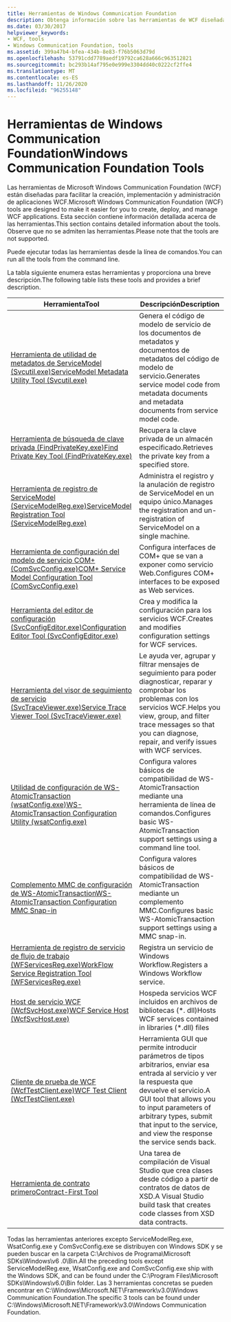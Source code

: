 ```yaml
---
title: Herramientas de Windows Communication Foundation
description: Obtenga información sobre las herramientas de WCF diseñadas para facilitar la creación, implementación y administración de aplicaciones WCF. Ejecute estas herramientas desde un símbolo del sistema.
ms.date: 03/30/2017
helpviewer_keywords:
- WCF, tools
- Windows Communication Foundation, tools
ms.assetid: 399a47b4-bfea-434b-8e83-f76b5063d79d
ms.openlocfilehash: 53791cdd7789aedf19792ca628a666c963512821
ms.sourcegitcommit: bc293b14af795e0e999e3304dd40c0222cf2ffe4
ms.translationtype: MT
ms.contentlocale: es-ES
ms.lasthandoff: 11/26/2020
ms.locfileid: "96255148"
---
```

# <a name="windows-communication-foundation-tools"></a><span data-ttu-id="12380-104">Herramientas de Windows Communication Foundation</span><span class="sxs-lookup"><span data-stu-id="12380-104">Windows Communication Foundation Tools</span></span>

<span data-ttu-id="12380-105">Las herramientas de Microsoft Windows Communication Foundation (WCF) están diseñadas para facilitar la creación, implementación y administración de aplicaciones WCF.</span><span class="sxs-lookup"><span data-stu-id="12380-105">Microsoft Windows Communication Foundation (WCF) tools are designed to make it easier for you to create, deploy, and manage WCF applications.</span></span> <span data-ttu-id="12380-106">Esta sección contiene información detallada acerca de las herramientas.</span><span class="sxs-lookup"><span data-stu-id="12380-106">This section contains detailed information about the tools.</span></span> <span data-ttu-id="12380-107">Observe que no se admiten las herramientas.</span><span class="sxs-lookup"><span data-stu-id="12380-107">Please note that the tools are not supported.</span></span>  
  
 <span data-ttu-id="12380-108">Puede ejecutar todas las herramientas desde la línea de comandos.</span><span class="sxs-lookup"><span data-stu-id="12380-108">You can run all the tools from the command line.</span></span>  
  
 <span data-ttu-id="12380-109">La tabla siguiente enumera estas herramientas y proporciona una breve descripción.</span><span class="sxs-lookup"><span data-stu-id="12380-109">The following table lists these tools and provides a brief description.</span></span>  
  
|<span data-ttu-id="12380-110">Herramienta</span><span class="sxs-lookup"><span data-stu-id="12380-110">Tool</span></span>|<span data-ttu-id="12380-111">Descripción</span><span class="sxs-lookup"><span data-stu-id="12380-111">Description</span></span>|  
|----------|-----------------|  
|[<span data-ttu-id="12380-112">Herramienta de utilidad de metadatos de ServiceModel (Svcutil.exe)</span><span class="sxs-lookup"><span data-stu-id="12380-112">ServiceModel Metadata Utility Tool (Svcutil.exe)</span></span>](servicemodel-metadata-utility-tool-svcutil-exe.md)|<span data-ttu-id="12380-113">Genera el código de modelo de servicio de los documentos de metadatos y documentos de metadatos del código de modelo de servicio.</span><span class="sxs-lookup"><span data-stu-id="12380-113">Generates service model code from metadata documents and metadata documents from service model code.</span></span>|  
|[<span data-ttu-id="12380-114">Herramienta de búsqueda de clave privada (FindPrivateKey.exe)</span><span class="sxs-lookup"><span data-stu-id="12380-114">Find Private Key Tool (FindPrivateKey.exe)</span></span>](find-private-key-tool-findprivatekey-exe.md)|<span data-ttu-id="12380-115">Recupera la clave privada de un almacén especificado.</span><span class="sxs-lookup"><span data-stu-id="12380-115">Retrieves the private key from a specified store.</span></span>|  
|[<span data-ttu-id="12380-116">Herramienta de registro de ServiceModel (ServiceModelReg.exe)</span><span class="sxs-lookup"><span data-stu-id="12380-116">ServiceModel Registration Tool (ServiceModelReg.exe)</span></span>](servicemodelreg-exe.md)|<span data-ttu-id="12380-117">Administra el registro y la anulación de registro de ServiceModel en un equipo único.</span><span class="sxs-lookup"><span data-stu-id="12380-117">Manages the registration and un-registration of ServiceModel on a single machine.</span></span>|  
|[<span data-ttu-id="12380-118">Herramienta de configuración del modelo de servicio COM+ (ComSvcConfig.exe)</span><span class="sxs-lookup"><span data-stu-id="12380-118">COM+ Service Model Configuration Tool (ComSvcConfig.exe)</span></span>](com-service-model-configuration-tool-comsvcconfig-exe.md)|<span data-ttu-id="12380-119">Configura interfaces de COM+ que se van a exponer como servicio Web.</span><span class="sxs-lookup"><span data-stu-id="12380-119">Configures COM+ interfaces to be exposed as Web services.</span></span>|  
|[<span data-ttu-id="12380-120">Herramienta del editor de configuración (SvcConfigEditor.exe)</span><span class="sxs-lookup"><span data-stu-id="12380-120">Configuration Editor Tool (SvcConfigEditor.exe)</span></span>](configuration-editor-tool-svcconfigeditor-exe.md)|<span data-ttu-id="12380-121">Crea y modifica la configuración para los servicios WCF.</span><span class="sxs-lookup"><span data-stu-id="12380-121">Creates and modifies configuration settings for WCF services.</span></span>|  
|[<span data-ttu-id="12380-122">Herramienta del visor de seguimiento de servicio (SvcTraceViewer.exe)</span><span class="sxs-lookup"><span data-stu-id="12380-122">Service Trace Viewer Tool (SvcTraceViewer.exe)</span></span>](service-trace-viewer-tool-svctraceviewer-exe.md)|<span data-ttu-id="12380-123">Le ayuda ver, agrupar y filtrar mensajes de seguimiento para poder diagnosticar, reparar y comprobar los problemas con los servicios WCF.</span><span class="sxs-lookup"><span data-stu-id="12380-123">Helps you view, group, and filter trace messages so that you can diagnose, repair, and verify issues with WCF services.</span></span>|  
|[<span data-ttu-id="12380-124">Utilidad de configuración de WS-AtomicTransaction (wsatConfig.exe)</span><span class="sxs-lookup"><span data-stu-id="12380-124">WS-AtomicTransaction Configuration Utility (wsatConfig.exe)</span></span>](ws-atomictransaction-configuration-utility-wsatconfig-exe.md)|<span data-ttu-id="12380-125">Configura valores básicos de compatibilidad de WS-AtomicTransaction mediante una herramienta de línea de comandos.</span><span class="sxs-lookup"><span data-stu-id="12380-125">Configures basic WS-AtomicTransaction support settings using a command line tool.</span></span>|  
|[<span data-ttu-id="12380-126">Complemento MMC de configuración de WS-AtomicTransaction</span><span class="sxs-lookup"><span data-stu-id="12380-126">WS-AtomicTransaction Configuration MMC Snap-in</span></span>](ws-atomictransaction-configuration-mmc-snap-in.md)|<span data-ttu-id="12380-127">Configura valores básicos de compatibilidad de WS-AtomicTransaction mediante un complemento MMC.</span><span class="sxs-lookup"><span data-stu-id="12380-127">Configures basic WS-AtomicTransaction support settings using a MMC snap-in.</span></span>|  
|[<span data-ttu-id="12380-128">Herramienta de registro de servicio de flujo de trabajo (WFServicesReg.exe)</span><span class="sxs-lookup"><span data-stu-id="12380-128">WorkFlow Service Registration Tool (WFServicesReg.exe)</span></span>](workflow-service-registration-tool-wfservicesreg-exe.md)|<span data-ttu-id="12380-129">Registra un servicio de Windows Workflow.</span><span class="sxs-lookup"><span data-stu-id="12380-129">Registers a Windows Workflow service.</span></span>|  
|[<span data-ttu-id="12380-130">Host de servicio WCF (WcfSvcHost.exe)</span><span class="sxs-lookup"><span data-stu-id="12380-130">WCF Service Host (WcfSvcHost.exe)</span></span>](wcf-service-host-wcfsvchost-exe.md)|<span data-ttu-id="12380-131">Hospeda servicios WCF incluidos en archivos de bibliotecas (\*. dll)</span><span class="sxs-lookup"><span data-stu-id="12380-131">Hosts WCF services contained in libraries (\*.dll) files</span></span>|  
|[<span data-ttu-id="12380-132">Cliente de prueba de WCF (WcfTestClient.exe)</span><span class="sxs-lookup"><span data-stu-id="12380-132">WCF Test Client (WcfTestClient.exe)</span></span>](wcf-test-client-wcftestclient-exe.md)|<span data-ttu-id="12380-133">Herramienta GUI que permite introducir parámetros de tipos arbitrarios, enviar esa entrada al servicio y ver la respuesta que devuelve el servicio.</span><span class="sxs-lookup"><span data-stu-id="12380-133">A GUI tool that allows you to input parameters of arbitrary types, submit that input to the service, and view the response the service sends back.</span></span>|  
|[<span data-ttu-id="12380-134">Herramienta de contrato primero</span><span class="sxs-lookup"><span data-stu-id="12380-134">Contract-First Tool</span></span>](contract-first-tool.md)|<span data-ttu-id="12380-135">Una tarea de compilación de Visual Studio que crea clases desde código a partir de contratos de datos de XSD.</span><span class="sxs-lookup"><span data-stu-id="12380-135">A Visual Studio build task that creates code classes from XSD data contracts.</span></span>|  
  
 <span data-ttu-id="12380-136">Todas las herramientas anteriores excepto ServiceModelReg.exe, WsatConfig.exe y ComSvcConfig.exe se distribuyen con Windows SDK y se pueden buscar en la carpeta C:\Archivos de Programa\Microsoft SDKs\Windows\v6 .0\Bin.</span><span class="sxs-lookup"><span data-stu-id="12380-136">All the preceding tools except ServiceModelReg.exe, WsatConfig.exe and ComSvcConfig.exe ship with the Windows SDK, and can be found under the C:\Program Files\Microsoft SDKs\Windows\v6.0\Bin folder.</span></span>  <span data-ttu-id="12380-137">Las 3 herramientas concretas se pueden encontrar en C:\Windows\Microsoft.NET\Framework\v3.0\Windows Communication Foundation.</span><span class="sxs-lookup"><span data-stu-id="12380-137">The specific 3 tools can be found under C:\Windows\Microsoft.NET\Framework\v3.0\Windows Communication Foundation.</span></span>
